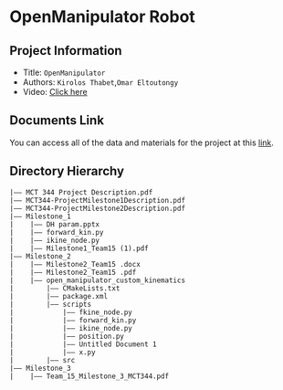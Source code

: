 OpenManipulator Robot
===

## Project Information
- Title:  `OpenManipulator`
- Authors:  `Kirolos Thabet`,`Omar Eltoutongy`
- Video: [Click here](https://drive.google.com/file/d/19vdLllEE1uaMLqKB7r5kbxa4HzEAeuvY/view?usp=drive_link)

## Documents Link 
You can access all of the data and materials for the project at this [link](https://drive.google.com/drive/folders/1s2P9fYWpjyiIKmSfmTXUVgcSgz1mdkiO?usp=drive_link). 


## Directory Hierarchy
```
|—— MCT 344 Project Description.pdf
|—— MCT344-ProjectMilestone1Description.pdf
|—— MCT344-ProjectMilestone2Description.pdf
|—— Milestone_1
|    |—— DH param.pptx
|    |—— forward_kin.py
|    |—— ikine_node.py
|    |—— Milestone1_Team15 (1).pdf
|—— Milestone_2
|    |—— Milestone2_Team15 .docx
|    |—— Milestone2_Team15 .pdf
|    |—— open_manipulator_custom_kinematics
|        |—— CMakeLists.txt
|        |—— package.xml
|        |—— scripts
|            |—— fkine_node.py
|            |—— forward_kin.py
|            |—— ikine_node.py
|            |—— position.py
|            |—— Untitled Document 1
|            |—— x.py
|        |—— src
|—— Milestone_3
|    |—— Team_15_Milestone_3_MCT344.pdf

